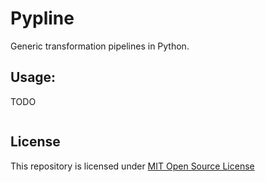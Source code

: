 # Pypline
Generic transformation pipelines in Python.

## Usage:
TODO
```python
```

## License
This repository is licensed under [MIT Open Source License](https://opensource.org/licenses/MIT)

